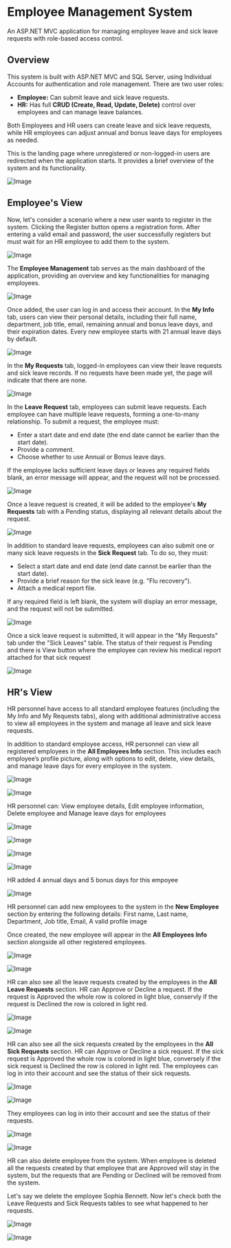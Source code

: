 <h1><b>Employee Management System</b></h1>
<p>An ASP.NET MVC application for managing employee leave and sick leave requests with role-based access control.</p>

<h2><b>Overview</b></h2>
<p>This system is built with ASP.NET MVC and SQL Server, using Individual Accounts for authentication and role management. There are two user roles:</p>
<ul>
  <li><b>Employee:</b> Can submit leave and sick leave requests.</li>
  <li><b>HR:</b> Has full <b>CRUD (Create, Read, Update, Delete)</b> control over employees and can manage leave balances.</li>
</ul>

<p>Both Employees and HR users can create leave and sick leave requests, while HR employees can adjust annual and bonus leave days for employees as needed.</p>

<p>This is the landing page where unregistered or non-logged-in users are redirected when the application starts. It provides a brief overview of the system and its functionality.</p>

![Image](https://github.com/user-attachments/assets/a7dcf484-eb81-44ef-b508-7ba65f3cf67e)

<h2><b>Employee's View</b></h2>
<p>Now, let's consider a scenario where a new user wants to register in the system. Clicking the Register button opens a registration form. After entering a valid email and password, the user successfully registers but must wait for an HR employee to add them to the system.</p>

![Image](https://github.com/user-attachments/assets/703d517f-4998-4b64-979f-5bef349fc801)

<p>The <b>Employee Management</b> tab serves as the main dashboard of the application, providing an overview and key functionalities for managing employees.</p>

![Image](https://github.com/user-attachments/assets/a250e387-dc21-485d-8bb7-2fcc8fd2deb5)

<p>Once added, the user can log in and access their account. In the <b>My Info</b> tab, users can view their personal details, including their full name, department, job title, email, remaining annual and bonus leave days, and their expiration dates. Every new employee starts with 21 annual leave days by default.</p>

![Image](https://github.com/user-attachments/assets/cedadcd2-14bb-4c46-abb7-6650022e3c22)

<p>In the <b>My Requests</b> tab, logged-in employees can view their leave requests and sick leave records. If no requests have been made yet, the page will indicate that there are none.</p>

![Image](https://github.com/user-attachments/assets/0c218bb7-2f0b-4dfb-ab90-aa74331e9864)

<p>In the <b>Leave Request</b> tab, employees can submit leave requests. Each employee can have multiple leave requests, forming a one-to-many relationship. To submit a request, the employee must:
</p>
<ul>
  <li>Enter a start date and end date (the end date cannot be earlier than the start date).</li>
  <li>Provide a comment.</li>
  <li>Choose whether to use Annual or Bonus leave days.</li>
</ul>
<p>If the employee lacks sufficient leave days or leaves any required fields blank, an error message will appear, and the request will not be processed.
</p>

![Image](https://github.com/user-attachments/assets/da835275-9a83-4ec8-a5e0-34103f4a81f9)

<p>Once a leave request is created, it will be added to the employee's <b>My Requests</b> tab with a Pending status, displaying all relevant details about the request.</p>

![Image](https://github.com/user-attachments/assets/ec1526e8-0a2a-43c1-83b8-23bb838367c1)

<p>In addition to standard leave requests, employees can also submit one or many sick leave requests in the <b>Sick Request</b> tab. To do so, they must:</p>
<ul>
  <li>Select a start date and end date (end date cannot be earlier than the start date).</li>
  <li>Provide a brief reason for the sick leave (e.g. "Flu recovery").</li>
  <li>Attach a medical report file.</li>
</ul>
<p>If any required field is left blank, the system will display an error message, and the request will not be submitted.</p>

![Image](https://github.com/user-attachments/assets/c8d7281e-2b0a-454c-9704-324fb8734581)

<p>Once a sick leave request is submitted, it will appear in the "My Requests" tab under the "Sick Leaves" table. The status of their request is Pending and there is View button where the employee can review his medical report attached for that sick request</p>

![Image](https://github.com/user-attachments/assets/4209010b-388b-490a-804c-18870234d702)

<h2><b>HR's View</b></h2>

<p>HR personnel have access to all standard employee features (including the My Info and My Requests tabs), along with additional administrative access to view all employees in the system and manage all leave and sick leave requests.</p>
<p>In addition to standard employee access, HR personnel can view all registered employees in the <b>All Employees Info</b> section. This includes each employee’s profile picture, along with options to edit, delete, view details, and manage leave days for every employee in the system.</p>

![Image](https://github.com/user-attachments/assets/c8dfa113-52a9-4397-a913-6e3340a5fed4)

![Image](https://github.com/user-attachments/assets/a1e1a219-be86-49c0-818f-473254b121c1)

<p>HR personnel can: View employee details, Edit employee information, Delete employee and Manage leave days for employees</p>

![Image](https://github.com/user-attachments/assets/79770c7e-926f-49ac-877d-2b5eca4d6239)

![Image](https://github.com/user-attachments/assets/7644e306-c002-420f-8162-9e21424469b5)

![Image](https://github.com/user-attachments/assets/43e56af1-ad3c-4d10-b343-10045a89fe91)

![Image](https://github.com/user-attachments/assets/14d6863b-895c-4fd8-b886-7552caab21ae)

<p>HR added 4 annual days and 5 bonus days for this empoyee</p>

![Image](https://github.com/user-attachments/assets/009c103c-88ba-43b7-bd3b-9c8723adffb8)

<p>HR personnel can add new employees to the system in the <b>New Employee</b> section by entering the following details: First name, Last name, Department, Job title, Email, A valid profile image</p>
<p>Once created, the new employee will appear in the <b>All Employees Info</b> section alongside all other registered employees.</p>

![Image](https://github.com/user-attachments/assets/80f51891-1051-47fd-b2b9-4087f85faf1c)

![Image](https://github.com/user-attachments/assets/1e6c955a-11cc-4363-81a0-5f5ed45926b4)

<p>HR can also see all the leave requests created by the employees in the <b>All Leave Requests</b> section. HR can Approve or Decline a request. If the request is Approved the whole row is colored in light blue, conservly if the request is Declined the row is colored in light red. </p>

![Image](https://github.com/user-attachments/assets/83104fae-082a-4258-b585-8d5867c5fc93)

![Image](https://github.com/user-attachments/assets/1a03f57d-69ae-46b3-b858-3d25d785fa61)

<p>HR can also see all the sick requests created by the employees in the <b>All Sick Requests</b> section. HR can Approve or Decline a sick request. If the sick request is Approved the whole row is colored in light blue, conversely if the sick request is Declined the row is colored in light red. The employees can log in into their account and see the status of their sick requests.</p>

![Image](https://github.com/user-attachments/assets/a4878808-bcea-41fa-a632-ad2f5487b68a)

![Image](https://github.com/user-attachments/assets/7cc2e3bb-826b-40f2-9c4f-82940a6ff5db)

<p>They employees can log in into their account and see the status of their requests.</p>

![Image](https://github.com/user-attachments/assets/f383cd91-a043-4a23-87cd-da7edc45a1f8)

![Image](https://github.com/user-attachments/assets/9bbce640-b3a6-42ad-8715-7eda49204b7e)

<p>HR can also delete employee from the system. When employee is deleted all the requests created by that employee that are Approved will stay in the system, but the requests that are Pending or Declined will be removed from the system.</p>
<p>Let's say we delete the employee Sophia Bennett. Now let's check both the Leave Requests and Sick Requests tables to see what happened to her requests.</p>

![Image](https://github.com/user-attachments/assets/8d6c50bb-5d74-4b14-832c-6e259a4e48bf)

![Image](https://github.com/user-attachments/assets/f0b2919e-a23d-45aa-83d6-cc56e1f91d89)
